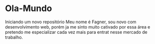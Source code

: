 # Ola-Mundo
Iniciando um novo repositório
Meu nome é Fagner, sou novo com desenvolvimento web, porém ja me sinto  muito cativado por essa área e pretendo me especializar cada vez mais para entrat nesse mercado de trabalho.
